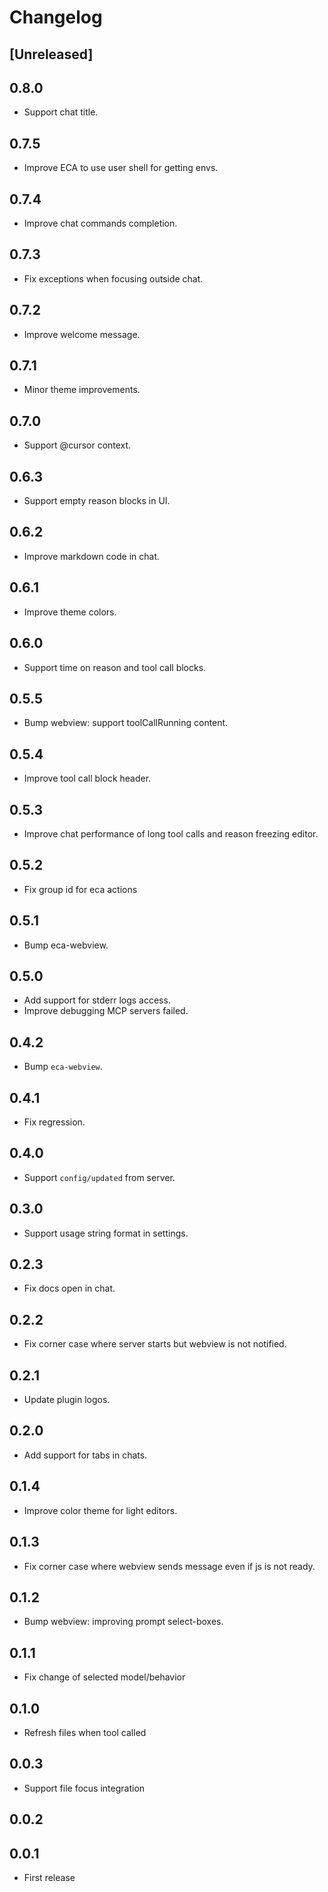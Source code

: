 # Changelog

## [Unreleased]

## 0.8.0

- Support chat title.

## 0.7.5

- Improve ECA to use user shell for getting envs.

## 0.7.4

- Improve chat commands completion.

## 0.7.3

- Fix exceptions when focusing outside chat.

## 0.7.2

- Improve welcome message.

## 0.7.1

- Minor theme improvements.

## 0.7.0

- Support @cursor context.

## 0.6.3

- Support empty reason blocks in UI.

## 0.6.2

- Improve markdown code in chat.

## 0.6.1

- Improve theme colors.

## 0.6.0

- Support time on reason and tool call blocks.

## 0.5.5

- Bump webview: support toolCallRunning content.

## 0.5.4

- Improve tool call block header.

## 0.5.3

- Improve chat performance of long tool calls and reason freezing editor.

## 0.5.2

- Fix group id for eca actions

## 0.5.1

- Bump eca-webview.

## 0.5.0

- Add support for stderr logs access.
- Improve debugging MCP servers failed.

## 0.4.2

- Bump `eca-webview`.

## 0.4.1

- Fix regression.

## 0.4.0

- Support `config/updated` from server.

## 0.3.0

- Support usage string format in settings.

## 0.2.3

- Fix docs open in chat.

## 0.2.2

- Fix corner case where server starts but webview is not notified.

## 0.2.1

- Update plugin logos.

## 0.2.0

- Add support for tabs in chats.

## 0.1.4

- Improve color theme for light editors.

## 0.1.3

- Fix corner case where webview sends message even if js is not ready.

## 0.1.2

- Bump webview: improving prompt select-boxes.

## 0.1.1

- Fix change of selected model/behavior

## 0.1.0

- Refresh files when tool called

## 0.0.3

- Support file focus integration

## 0.0.2

## 0.0.1

- First release
